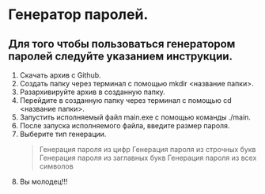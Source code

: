 # Генератор паролей.
## Для того чтобы пользоваться генератором паролей следуйте указанием инструкции. ##
1. Скачать архив с Github.
2. Создать папку через терминал с помощью mkdir <название папки>.
3. Разархивируйте архив в созданную папку.
4. Перейдите в созданную папку через терминал с помощью cd <название папки>.
5. Запустить исполняемый файл main.exe с помощью команды ./main.
6. После запуска исполняемого файла, введите размер пароля.
7. Выберите тип генерации.
    > Генерация пароля из цифр
    > Генерация пароля из строчных букв
    > Генерация пароля из заглавных букв
    > Генерация пароля из всех символов
8. Вы молодец!!!